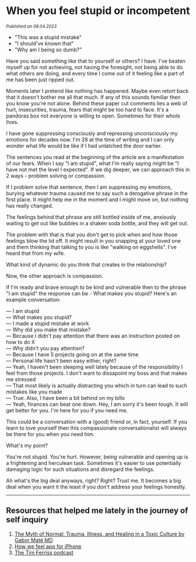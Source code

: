 # When you feel stupid or incompetent
<small><em>Published on <date>08.04.2023</date></em></small>

- "This was a stupid mistake"
- "I should've known that"
- "Why am I being so dumb?"

Have you said something like that to yourself or others? I have.
I've beaten myself up for not achieving, not having the foresight, not being able to do what others are doing, and every time I come out of it feeling like a part of me has been just ripped out.

Moments later I pretend like nothing has happened. Maybe even retort back that it doesn't bother me all that much. If any of this sounds familiar then you know you're not alone. Behind these paper cut comments lies a web of hurt, insecurities, trauma, fears that might be too hard to face. It's a pandoras box not everyone is willing to open. Sometimes for their whole lives.

I have gone suppressing consciously and repressing unconsciously my emotions for decades now. I'm 28 at the time of writing and I can only wonder what life would be like if I had unlatched the door earlier.

The sentences you read at the beginning of the article are a manifestation of our fears. When I say "I am stupid", what I'm really saying might be "I have not met the level I expected". If we dig deeper, we can approach this in 2 ways - problem solving or compassion.

If I problem solve that sentence, then I am suppressing my emotions, burying whatever trauma caused me to say such a derogative phrase in the first place. It might help me in the moment and I might move on, but nothing has really changed.

The feelings behind that phrase are still bottled inside of me, anxiously waiting to get out like bubbles in a shaken soda bottle, and they will get out.

The problem with that is that you don't get to pick when and how those feelings blow the lid off. It might result in you snapping at your loved one and them thinking that talking to you is like "walking on eggshells". I've heard that from my wife.

What kind of dynamic do you think that creates in the relationship?

Now, the other approach is compassion.

If I'm ready and brave enough to be kind and vulnerable then to the phrase "I am stupid" the response can be - What makes you stupid? Here's an example conversation:

— I am stupid
<br/>
— What makes you stupid?
<br/>
— I made a stupid mistake at work
<br/>
— Why did you make that mistake?
<br/>
— Because I didn't pay attention that there was an instruction posted on how to do X
<br/>
— Why didn't you pay attention?
<br/>
— Because I have 5 projects going on at the same time
<br/>
— Personal life hasn't been easy either, right?
<br/>
— Yeah, I haven't been sleeping well lately because of the responsibility I feel from those projects. I don't want to dissapoint my boss and that makes me stressed
<br/>
— That most likely is actually distracting you which in turn can lead to such mistakes like you made
<br/>
— True. Also, I have been a bit behind on my bills
<br/>
— Yeah, finances can beat one down. Hey, I am sorry it's been tough. It will get better for you. I'm here for you if you need me.

This could be a conversation with a (good) friend or, in fact, yourself. If you learn to love yourself then this compassionate conversationalist will always be there for you when you need him.

What's my point?

You're not stupid. You're hurt. However, being vulnerable and opening up is a frightening and herculean task. Sometimes it's easier to use potentially damaging logic for such situations and disregard the feelings.

Ah what's the big deal anyways, right? Right? Trust me. It becomes a big deal when you want it the least if you don't address your feelings honestly. 

<hr />

## Resources that helped me lately in the journey of self inquiry
1. [The Myth of Normal: Trauma, Illness, and Healing in a Toxic Culture by Gabor Maté MD](https://www.amazon.com/Myth-Normal-Illness-Healing-Culture/dp/0593083881)
2. [How we feel app for iPhone](https://howwefeel.org/)
3. [The Tim Ferriss podcast](tim.blog)
